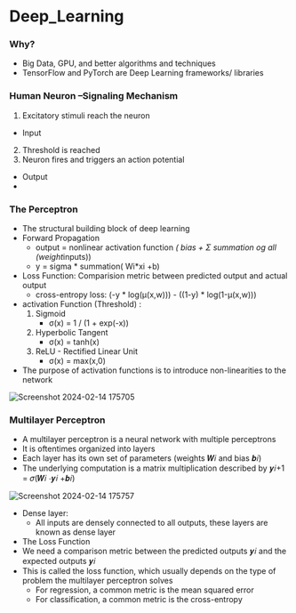 # Deep_Learning
### Why?
- Big Data, GPU, and better algorithms and techniques
- TensorFlow and PyTorch are Deep Learning frameworks/ libraries

### Human Neuron –Signaling Mechanism
1. Excitatory stimuli reach the neuron
  - Input
2. Threshold is reached
3. Neuron fires and triggers an action potential
  - Output
  - 
### The Perceptron
- The structural building block of deep learning
- Forward Propagation
  - output = nonlinear activation function *( bias +  Σ summation og all (weight*inputs))
  - y = sigma * summation( Wi*xi +b)
- Loss Function: Comparision metric between predicted output  and actual output
  - cross-entropy loss: (-y * log(µ(x,w))) - ((1-y) * log(1-µ(x,w)))
- activation Function (Threshold) :
  1. Sigmoid
     - σ(x) = 1 / (1 + exp(-x))
  2. Hyperbolic Tangent
     - σ(x) = tanh(x)
  3. ReLU - Rectified Linear Unit
     - σ(x) = max(x,0)    
- The purpose of activation functions is to introduce non-linearities to the network

![Screenshot 2024-02-14 175705](https://github.com/Selvam-DG/Deep_Learning/assets/98681717/68664083-00c7-4ec1-8cb9-18f7485eaca9)

### Multilayer Perceptron
- A multilayer perceptron is a neural network with multiple perceptrons
- It is oftentimes organized into layers
- Each layer has its own set of parameters (weights 𝑾𝑖 and bias 𝒃𝑖)
- The underlying computation is a matrix multiplication described by 𝒚𝑖+1 = 𝜎(𝑾𝑖 ⋅𝒚𝑖 +𝒃𝑖)


![Screenshot 2024-02-14 175757](https://github.com/Selvam-DG/Deep_Learning/assets/98681717/cf69a10c-8bba-4d8e-8abc-af76484a4a61)

- Dense layer:
  - All inputs are densely connected to all outputs, these layers are known as dense layer
- The Loss Function
 - We need a comparison metric between the predicted outputs 𝒚𝑖 and the expected outputs 𝒚𝑖
 - This is called the loss function, which usually depends on the type of problem the multilayer perceptron solves
   - For regression, a common metric is the mean squared error
   - For classification, a common metric is the cross-entropy








